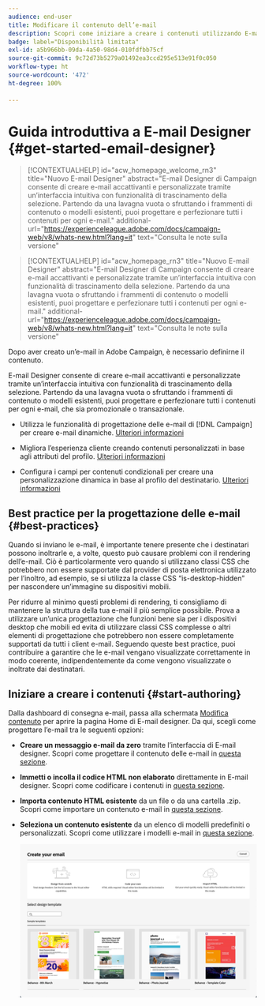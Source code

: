```yaml
---
audience: end-user
title: Modificare il contenuto dell’e-mail
description: Scopri come iniziare a creare i contenuti utilizzando E-mail designer nell’interfaccia di Campaign Web
badge: label="Disponibilità limitata"
exl-id: a5b966bb-09da-4a50-98d4-010fdfbb75cf
source-git-commit: 9c72d73b5279a01492ea3ccd295e513e91f0c050
workflow-type: ht
source-wordcount: '472'
ht-degree: 100%

---
```


# Guida introduttiva a E-mail Designer {#get-started-email-designer}

>[!CONTEXTUALHELP]
>id="acw_homepage_welcome_rn3"
>title="Nuovo E-mail Designer"
>abstract="E-mail Designer di Campaign consente di creare e-mail accattivanti e personalizzate tramite un’interfaccia intuitiva con funzionalità di trascinamento della selezione. Partendo da una lavagna vuota o sfruttando i frammenti di contenuto o modelli esistenti, puoi progettare e perfezionare tutti i contenuti per ogni e-mail."
>additional-url="https://experienceleague.adobe.com/docs/campaign-web/v8/whats-new.html?lang=it" text="Consulta le note sulla versione"


<!--TO REMOVE BELOW-->
>[!CONTEXTUALHELP]
>id="acw_homepage_rn3"
>title="Nuovo E-mail Designer"
>abstract="E-mail Designer di Campaign consente di creare e-mail accattivanti e personalizzate tramite un’interfaccia intuitiva con funzionalità di trascinamento della selezione. Partendo da una lavagna vuota o sfruttando i frammenti di contenuto o modelli esistenti, puoi progettare e perfezionare tutti i contenuti per ogni e-mail."
>additional-url="https://experienceleague.adobe.com/docs/campaign-web/v8/whats-new.html?lang=it" text="Consulta le note sulla versione"

<!--TO REMOVE ABOVE-->

Dopo aver creato un’e-mail in Adobe Campaign, è necessario definirne il contenuto.

E-mail Designer consente di creare e-mail accattivanti e personalizzate tramite un’interfaccia intuitiva con funzionalità di trascinamento della selezione. Partendo da una lavagna vuota o sfruttando i frammenti di contenuto o modelli esistenti, puoi progettare e perfezionare tutti i contenuti per ogni e-mail, che sia promozionale o transazionale.

<!--Built to deliver HTML optimized for responsive design, the Email Designer allows you to easily define and apply visibility conditions and dynamic content to an email, template, or fragment directly through the user interface. You can seamlessly switch between the drag and drop interface and HTML code at the click of a button.

The Email Designer allows you to create email content and email content templates. It is compatible with simple emails, transactional emails, A/B test emails, multilingual emails, and recurring emails.-->

* Utilizza le funzionalità di progettazione delle e-mail di [!DNL Campaign] per creare e-mail dinamiche. [Ulteriori informazioni](create-email-content.md)

* Migliora l’esperienza cliente creando contenuti personalizzati in base agli attributi del profilo. [Ulteriori informazioni](../personalization/personalize.md)

* Configura i campi per contenuti condizionali per creare una personalizzazione dinamica in base al profilo del destinatario. [Ulteriori informazioni](../personalization/conditions.md)

## Best practice per la progettazione delle e-mail {#best-practices}

Quando si inviano le e-mail, è importante tenere presente che i destinatari possono inoltrarle e, a volte, questo può causare problemi con il rendering dell’e-mail. Ciò è particolarmente vero quando si utilizzano classi CSS che potrebbero non essere supportate dal provider di posta elettronica utilizzato per l’inoltro, ad esempio, se si utilizza la classe CSS “is-desktop-hidden” per nascondere un’immagine su dispositivi mobili.

Per ridurre al minimo questi problemi di rendering, ti consigliamo di mantenere la struttura della tua e-mail il più semplice possibile. Prova a utilizzare un’unica progettazione che funzioni bene sia per i dispositivi desktop che mobili ed evita di utilizzare classi CSS complesse o altri elementi di progettazione che potrebbero non essere completamente supportati da tutti i client e-mail. Seguendo queste best practice, puoi contribuire a garantire che le e-mail vengano visualizzate correttamente in modo coerente, indipendentemente da come vengono visualizzate o inoltrate dai destinatari.

## Iniziare a creare i contenuti {#start-authoring}

Dalla dashboard di consegna e-mail, passa alla schermata [Modifica contenuto](edit-content.md) per aprire la pagina Home di E-mail designer. Da qui, scegli come progettare l’e-mail tra le seguenti opzioni:

* **Creare un messaggio e-mail da zero** tramite l’interfaccia di E-mail designer. Scopri come progettare il contenuto delle e-mail in [questa sezione](create-email-content.md).

* **Immetti o incolla il codice HTML non elaborato** direttamente in E-mail designer. Scopri come codificare i contenuti in [questa sezione](code-content.md).

* **Importa contenuto HTML esistente** da un file o da una cartella .zip. Scopri come importare un contenuto e-mail in [questa sezione](existing-content.md).

* **Seleziona un contenuto esistente** da un elenco di modelli predefiniti o personalizzati. Scopri come utilizzare i modelli e-mail in [questa sezione](create-email-templates.md).

  ![](assets/email_designer_create_options.png)
